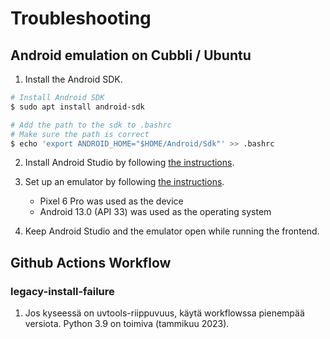 # Troubleshooting

## Android emulation on Cubbli / Ubuntu

1. Install the Android SDK.

```bash
# Install Android SDK
$ sudo apt install android-sdk

# Add the path to the sdk to .bashrc
# Make sure the path is correct
$ echo 'export ANDROID_HOME="$HOME/Android/Sdk"' >> .bashrc
```

2. Install Android Studio by following [the instructions](https://developer.android.com/studio/install#linux).

3. Set up an emulator by following [the instructions](https://docs.expo.dev/workflow/android-studio-emulator).
    - Pixel 6 Pro was used as the device
    - Android 13.0 (API 33) was used as the operating system

4. Keep Android Studio and the emulator open while running the frontend.

## Github Actions Workflow

### legacy-install-failure
1. Jos kyseessä on uvtools-riippuvuus, käytä workflowssa pienempää versiota. Python 3.9 on toimiva (tammikuu 2023).
